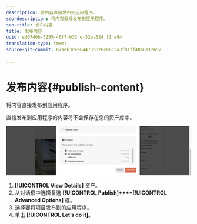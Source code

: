```yaml
---
description: 将内容直接发布到应用程序。
seo-description: 将内容直接发布到应用程序。
seo-title: 发布内容
title: 发布内容
uuid: ed0746b-5295-46f7-b32 e-32ea524 f1 e94
translation-type: tm+mt
source-git-commit: 67aeb3de964473b326c88c3a3f81ff48a6a12652

---
```



# 发布内容{#publish-content}

将内容直接发布到应用程序。

直接发布到应用程序的内容将不会保存在您的资产库中。

![](assets/DiscoverViewDetailsPublish-1024x272.png)

1. **[!UICONTROL View Details]** 资产。
1. 从对话框中选择复选 **[!UICONTROL Publish]****[!UICONTROL Advanced Options]** 框。
1. 选择要将项目发布到的应用程序。
1. 单击 **[!UICONTROL Let’s do it]**。
